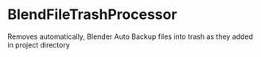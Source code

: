 # BlendFileTrashProcessor
Removes automatically, Blender Auto Backup files into trash as they added in project directory
